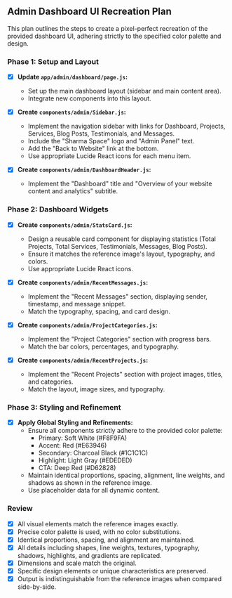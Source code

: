 ## Admin Dashboard UI Recreation Plan

This plan outlines the steps to create a pixel-perfect recreation of the provided dashboard UI, adhering strictly to the specified color palette and design.

### Phase 1: Setup and Layout

- [x] **Update `app/admin/dashboard/page.js`:**
    - Set up the main dashboard layout (sidebar and main content area).
    - Integrate new components into this layout.

- [x] **Create `components/admin/Sidebar.js`:**
    - Implement the navigation sidebar with links for Dashboard, Projects, Services, Blog Posts, Testimonials, and Messages.
    - Include the "Sharma Space" logo and "Admin Panel" text.
    - Add the "Back to Website" link at the bottom.
    - Use appropriate Lucide React icons for each menu item.

- [x] **Create `components/admin/DashboardHeader.js`:**
    - Implement the "Dashboard" title and "Overview of your website content and analytics" subtitle.

### Phase 2: Dashboard Widgets

- [x] **Create `components/admin/StatsCard.js`:**
    - Design a reusable card component for displaying statistics (Total Projects, Total Services, Testimonials, Messages, Blog Posts).
    - Ensure it matches the reference image's layout, typography, and colors.
    - Use appropriate Lucide React icons.

- [x] **Create `components/admin/RecentMessages.js`:**
    - Implement the "Recent Messages" section, displaying sender, timestamp, and message snippet.
    - Match the typography, spacing, and card design.

- [x] **Create `components/admin/ProjectCategories.js`:**
    - Implement the "Project Categories" section with progress bars.
    - Match the bar colors, percentages, and typography.

- [x] **Create `components/admin/RecentProjects.js`:**
    - Implement the "Recent Projects" section with project images, titles, and categories.
    - Match the layout, image sizes, and typography.

### Phase 3: Styling and Refinement

- [x] **Apply Global Styling and Refinements:**
    - Ensure all components strictly adhere to the provided color palette:
        - Primary: Soft White (#F8F9FA)
        - Accent: Red (#E63946)
        - Secondary: Charcoal Black (#1C1C1C)
        - Highlight: Light Gray (#EDEDED)
        - CTA: Deep Red (#D62828)
    - Maintain identical proportions, spacing, alignment, line weights, and shadows as shown in the reference image.
    - Use placeholder data for all dynamic content.

### Review

- [x] All visual elements match the reference images exactly.
- [x] Precise color palette is used, with no color substitutions.
- [x] Identical proportions, spacing, and alignment are maintained.
- [x] All details including shapes, line weights, textures, typography, shadows, highlights, and gradients are replicated.
- [x] Dimensions and scale match the original.
- [x] Specific design elements or unique characteristics are preserved.
- [x] Output is indistinguishable from the reference images when compared side-by-side.